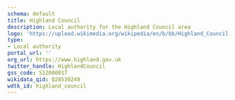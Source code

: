 ```yaml
---
schema: default
title: Highland Council
description: Local authority for the Highland Council area 
logo: 'https://upload.wikimedia.org/wikipedia/en/b/bb/Highland_Council.svg'
type:
- Local authority
portal_url: ''
org_url: https://www.highland.gov.uk
twitter_handle: HighlandCouncil
gss_code: S12000017
wikidata_qid: Q28530249
wdtk_id: highland_council
---
```

